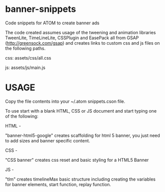 # banner-snippets
Code snippets for ATOM to create banner ads

The code created assumes usage of the tweening and animation libraries TweenLite, TimeLineLite, CSSPlugin and EasePack all from GSAP (http://greensock.com/gsap) and creates links to custom css and js files on the following paths.

css: assets/css/all.css

js: assets/js/main.js

# USAGE

Copy the file contents into your ~/.atom snippets.cson file.

To use start with a blank HTML, CSS or JS document and start typing one of the following:

HTML - 

"banner-html5-google" creates scaffolding for html 5 banner, you just need to add sizes and banner specific content.

CSS - 

"CSS banner" creates css reset and basic styling for a HTML5 Banner

JS - 

"tlm" creates timelineMax basic structure including creating the variables for banner elements, start function, replay function.
